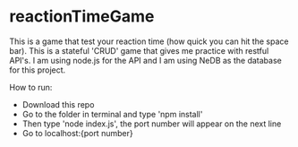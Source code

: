 # reactionTimeGame

This is a game that test your reaction time (how quick you can hit the space bar). This is a stateful 'CRUD' game that gives me practice with restful API's. I am
using node.js for the API and I am using NeDB as the database for this project.

How to run:
  - Download this repo
  - Go to the folder in terminal and type 'npm install'
  - Then type 'node index.js', the port number will appear on the next line
  - Go to localhost:{port number}